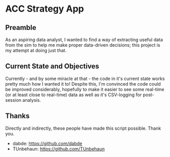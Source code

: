 # ACC Strategy App

## Preamble

As an aspiring data analyst, I wanted to find a way of extracting useful data from the sim to help me make proper data-driven decisions; this project is my attempt at doing just that.

## Current State and Objectives

Currently - and by some miracle at that - the code in it's current state works pretty much how I wanted it to! Despite this, I'm convinced the code could be improved considerably, hopefully to make it easier to see some real-time (or at least close to real-time) data as well as it's CSV-logging for post-session analysis. 

## Thanks
Directly and indirectly, these people have made this script possible. Thank you.
* dabde: https://github.com/dabde
* TUnbehaun: https://github.com/TUnbehaun
